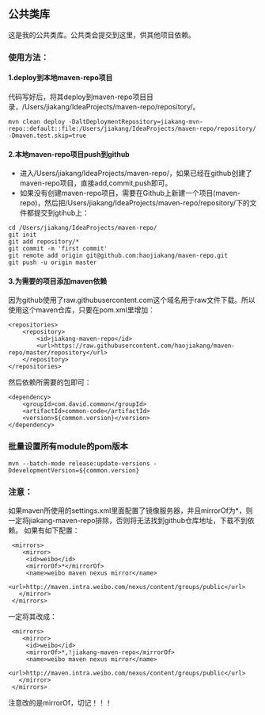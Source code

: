 ## 公共类库
这是我的公共类库。公共类会提交到这里，供其他项目依赖。

### 使用方法：
#### 1.deploy到本地maven-repo项目
代码写好后，将其deploy到maven-repo项目目录，/Users/jiakang/IdeaProjects/maven-repo/repository/。
```
mvn clean deploy -DaltDeploymentRepository=jiakang-mvn-repo::default::file:/Users/jiakang/IdeaProjects/maven-repo/repository/ -Dmaven.test.skip=true
```
#### 2.本地maven-repo项目push到github
* 进入/Users/jiakang/IdeaProjects/maven-repo/，如果已经在github创建了maven-repo项目，直接add,commit,push即可。
* 如果没有创建maven-repo项目，需要在Github上新建一个项目(maven-repo)，然后把/Users/jiakang/IdeaProjects/maven-repo/repository/下的文件都提交到gtihub上：
```
cd /Users/jiakang/IdeaProjects/maven-repo/
git init
git add repository/*
git commit -m 'first commit'
git remote add origin git@github.com:haojiakang/maven-repo.git
git push -u origin master
```
#### 3.为需要的项目添加maven依赖
因为github使用了raw.githubusercontent.com这个域名用于raw文件下载。所以使用这个maven仓库，只要在pom.xml里增加：
```
<repositories>
    <repository>
        <id>jiakang-maven-repo</id>
        <url>https://raw.githubusercontent.com/haojiakang/maven-repo/master/repository</url>
    </repository>
</repositories>
```
然后依赖所需要的包即可：
```
<dependency>
    <groupId>com.david.common</groupId>
    <artifactId>common-code</artifactId>
    <version>${common.version}</version>
</dependency>
```
### 批量设置所有module的pom版本
```
mvn --batch-mode release:update-versions -DdevelopmentVersion=${common.version}
```

### 注意：
如果maven所使用的settings.xml里面配置了镜像服务器，并且mirrorOf为*，则一定将jiakang-maven-repo排除，否则将无法找到github仓库地址，下载不到依赖。
如果有如下配置：
```
 <mirrors>
    <mirror>
     <id>weibo</id>
     <mirrorOf>*</mirrorOf>
     <name>weibo maven nexus mirror</name>
     <url>http://maven.intra.weibo.com/nexus/content/groups/public</url>
   </mirror>
 </mirrors>
```
一定将其改成：
```
 <mirrors>
    <mirror>
     <id>weibo</id>
     <mirrorOf>*,!jiakang-maven-repo</mirrorOf>
     <name>weibo maven nexus mirror</name>
     <url>http://maven.intra.weibo.com/nexus/content/groups/public</url>
   </mirror>
 </mirrors>
```
注意改的是mirrorOf，切记！！！